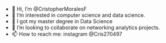 - 👋 Hi, I’m @CristopherMoralesF
- 👀 I’m interested in computer science and data science. 
- 🌱 I got my master degree in Data Science
- 💞️ I’m looking to collaborate on networking analytics projects. 
- 📫 How to reach me: instagram @Cris270497

<!---
CristopherMoralesF/CristopherMoralesF is a ✨ special ✨ repository because its `README.md` (this file) appears on your GitHub profile.
You can click the Preview link to take a look at your changes.
--->
